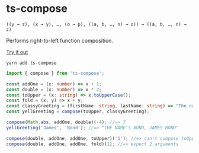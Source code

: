 # ts-compose

```
((y → z), (x → y), …, (o → p), ((a, b, …, n) → o)) → ((a, b, …, n) → z)
```

Performs right-to-left function composition.

[Try it out](https://codesandbox.io/s/ts-compose-4c8fh?file=/src/index.ts)

```
yarn add ts-compose
```

```typescript
import { compose } from 'ts-compose';

const addOne = (x: number) => x + 1;
const double = (x: number) => x * 2;
const toUpper = (x: string) => x.toUpperCase();
const fold = (x, y) => x + y;
const classyGreeting = (firstName: string, lastName: string) => "The name's " + lastName + ", " + firstName + " " + lastName;
const yellGreeting = compose(toUpper, classyGreeting);

compose(Math.abs, addOne, double)(-4); //=> 7
yellGreeting('James', 'Bond'); //=> "THE NAME'S BOND, JAMES BOND"

compose(double, addOne, addOne, toUpper)('1'); //=> can't compose toUpper with addOne
compose(double, addOne, addOne, fold)(1); //=> expect 2 arguments
```


